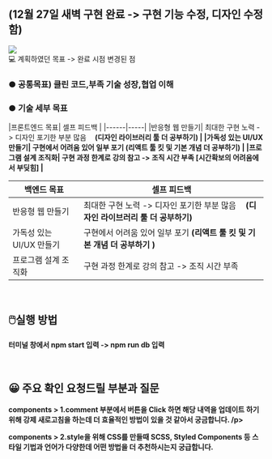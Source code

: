 
<h2>(12월 27일 새벽 구현 완료 -> 구현 기능 수정, 디자인 수정함)</h2>
 <img src='https://user-images.githubusercontent.com/80823659/209461470-93d8cf51-643c-4da8-b67b-db4e3a56f459.png'>
  <br
  <h2>💻 계획하였던 목표 -> 완료 시점 변경된 점</h2>
<h3>● 공통목표) 클린 코드,부족 기술 성장,협업 이해</h3>
<h3>● 기술 세부 목표</h3>
|프론트엔드 목표| 셀프 피드백 |
|------|-----|
|반응형 웹 만들기| 최대한 구현 노력 -> 디자인 포기한 부분 많음 ㅤ<b>(디자인 라이브러리 툴 더 공부하기) |
|가독성 있는 UI/UX 만들기| 구현에서 어려움 있어 일부 포기  <b>(리액트 툴 킷 및 기본 개념 더 공부하기) |
|프로그램 설계 조직화| 구현 과정 한계로 강의 참고 -> 조직 시간 부족   [시간확보의 어려움에서 부딪힘]  |

|백엔드 목표| 셀프 피드백 |
|------|-----|
|반응형 웹 만들기| 최대한 구현 노력 -> 디자인 포기한 부분 많음 ㅤ<b>(디자인 라이브러리 툴 더 공부하기) |
|가독성 있는 UI/UX 만들기| 구현에서 어려움 있어 일부 포기  <b>(리액트 툴 킷 및 기본 개념 더 공부하기 ) |
|프로그램 설계 조직화| 구현 과정 한계로 강의 참고 -> 조직 시간 부족 |
<br>
 
<h2>🖱️실행 방법</h2>
<p>    터미널 창에서 npm start 입력 -> npm run db 입력</p>
 <br>
<h2>😀 주요 확인 요청드릴 부분과 질문</h2>
<p>components > 1.comment 부분에서 버튼을 Click 하면 해당 내역을 업데이트 하기 위해 강제 새로고침을 하는데 더 효율적인 방법이 있을 것 같아서 궁금합니다. /p>
<p>components > 2.style을 위해 CSS를 만들때 SCSS, Styled Components 등 스타일 기법과 언어가 다양한데 어떤 방법을 더 추천하시는지 궁급합니다.</p>
